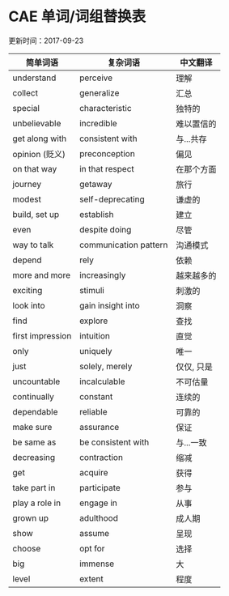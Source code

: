# CAE 单词/词组替换表

更新时间：2017-09-23

简单词语 | 复杂词语 | 中文翻译
--- | --- | ---
understand | perceive | 理解
collect | generalize | 汇总
special | characteristic | 独特的
unbelievable | incredible | 难以置信的
get along with | consistent with | 与...共存
opinion (贬义) | preconception | 偏见
on that way | in that respect | 在那个方面
journey | getaway | 旅行
modest | self-deprecating | 谦虚的
build, set up | establish | 建立
even | despite doing | 尽管
way to talk | communication pattern | 沟通模式
depend | rely | 依赖
more and more | increasingly | 越来越多的
exciting | stimuli | 刺激的
look into | gain insight into | 洞察
find | explore | 查找
first impression | intuition | 直觉
only | uniquely | 唯一
just | solely, merely | 仅仅, 只是
uncountable | incalculable | 不可估量
continually | constant | 连续的
dependable | reliable | 可靠的
make sure | assurance | 保证
be same as | be consistent with | 与...一致
decreasing | contraction | 缩减
get | acquire | 获得
take part in | participate | 参与
play a role in | engage in | 从事
grown up | adulthood | 成人期
show | assume | 呈现
choose | opt for | 选择
big | immense | 大
level | extent | 程度